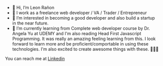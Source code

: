 - 👋 Hi, I’m Leon Rañon
- 🏡 I work as a freelance web developer / VA / Trader / Entrepreneur
- 👀 I’m interested in becoming a good developer and also build a startup in the near future.
- 🌱 I’m currently learning from Complete web developer course by Dr. Angela Yu at UDEMY and I'm also reading Head First Javascript Programming. It was really an amazing feeling learning from this. I look forward to learn more and be proficient/comportable in using these technologies. I'm also excited to create awesome things with these. 🤩🤩🤩

You can reach me at
<a href="https://www.linkedin.com/in/leonranon/">Linkedin</i></a>


<!---
JLeon24/JLeon24 is a ✨ special ✨ repository because its `README.md` (this file) appears on your GitHub profile.
You can click the Preview link to take a look at your changes.
--->
